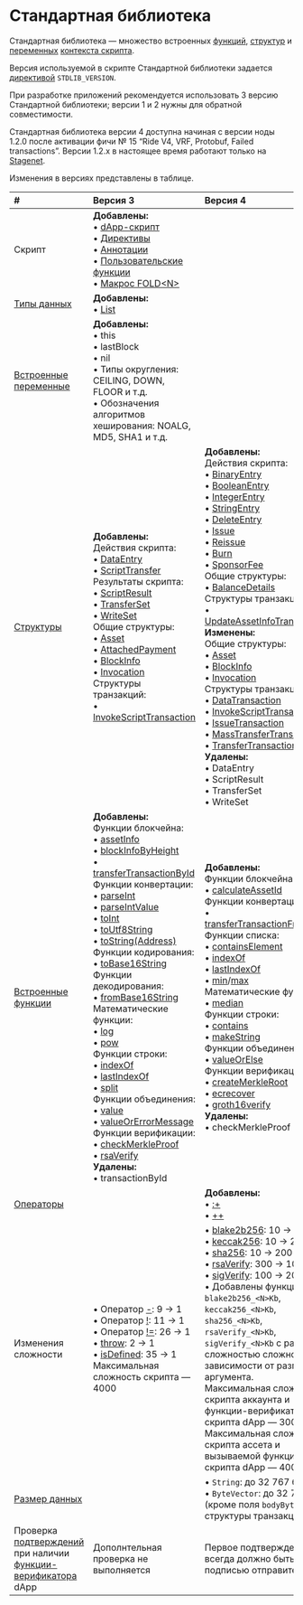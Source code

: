 # Стандартная библиотека

Стандартная библиотека — множество встроенных [функций](/ru/ride/functions/built-in-functions), [структур](/ru/ride/structures/) и [переменных](/ru/ride/variables/built-in-variables/) [контекста скрипта](/ru/ride/script/script-context).

Версия используемой в скрипте Стандартной библиотеки задается [директивой](/ru/ride/script/directives) `STDLIB_VERSION`.

При разработке приложений рекомендуется использовать 3 версию Стандартной библиотеки; версии 1 и 2 нужны для обратной совместимости.

Стандартная библиотека версии 4 доступна начиная с версии ноды 1.2.0 после активации фичи №&nbsp;15 “Ride V4, VRF, Protobuf, Failed transactions”. Версии 1.2.x в настоящее время работают только на [Stagenet](/ru/blockchain/blockchain-network/stage-network).

Изменения в версиях представлены в таблице.

| # | Версия 3 | Версия 4 |
| :--- | :--- | :--- |
| Скрипт | **Добавлены:**<br>• [dApp-скрипт](/ru/ride/script/script-types/dapp-script)<br>• [Директивы](/ru/ride/script/directives)<br>• [Аннотации](/ru/ride/functions/annotations)<br>• [Пользовательские функции](/ru/ride/functions)<br> • [Макрос FOLD\<N\>](/ru/ride/fold-macro) | |s
| [Типы данных](/ru/ride/data-types) | **Добавлены:**<br>• [List](/ru/ride/data-types/list)| |
| [Встроенные переменные](/ru/ride/variables/built-in-variables) | **Добавлены:**<br>• this<br>• lastBlock<br>• nil<br>• Типы округления: CEILING, DOWN, FLOOR и т.д.<br>• Обозначения алгоритмов хеширования: NOALG, MD5, SHA1 и т.д. | |
| [Структуры](/ru/ride/structures) | **Добавлены:**<br>Действия скрипта:<br>• [DataEntry](/ru/ride/structures/script-actions/data-entry)<br>• [ScriptTransfer](/ru/ride/structures/script-actions/script-transfer)<br>Результаты скрипта:<br>• [ScriptResult](/ru/ride/structures/script-results/script-result)<br>• [TransferSet](/ru/ride/structures/script-results/transfer-set)<br>• [WriteSet](/ru/ride/structures/script-results/write-set)<br>Общие структуры:<br>• [Asset](/ru/ride/structures/common-structures/asset)<br>• [AttachedPayment](/ru/ride/structures/common-structures/attached-payment)<br>• [BlockInfo](/ru/ride/structures/common-structures/block-info)<br>• [Invocation](/ru/ride/structures/common-structures/invocation)<br>Структуры транзакций:<br>• [InvokeScriptTransaction](/ru/ride/structures/transaction-structures/invoke-script-transaction) | **Добавлены:**<br>Действия скрипта:<br>• [BinaryEntry](/ru/ride/structures/script-actions/binary-entry)<br>• [BooleanEntry](/ru/ride/structures/script-actions/boolean-entry)<br>• [IntegerEntry](/ru/ride/structures/script-actions/integer-entry)<br>• [StringEntry](/ru/ride/structures/script-actions/string-entry)<br>• [DeleteEntry](/ru/ride/structures/script-actions/delete-entry)<br>• [Issue](/ru/ride/structures/script-actions/issue)<br>• [Reissue](/ru/ride/structures/script-actions/reissue)<br>• [Burn](/ru/ride/structures/script-actions/burn)<br>• [SponsorFee](/ru/ride/structures/script-actions/sponsor-fee)<br>Общие структуры:<br>• [BalanceDetails](/ru/ride/structures/common-structures/balance-details)<br>Структуры транзакций:<br>• [UpdateAssetInfoTransaction](/ru/ride/structures/transaction-structures/update-asset-info-transaction)<br>**Изменены:**<br>Общие структуры:<br>• [Asset](/ru/ride/structures/common-structures/asset)<br>• [BlockInfo](/ru/ride/structures/common-structures/block-info)<br>• [Invocation](/ru/ride/structures/common-structures/invocation)<br>Структуры транзакций:<br>• [DataTransaction](/ru/ride/structures/transaction-structures/data-transaction)<br>• [InvokeScriptTransaction](/ru/ride/structures/transaction-structures/invoke-script-transaction)<br>• [IssueTransaction](/ru/ride/structures/transaction-structures/issue-transaction)<br>• [MassTransferTransaction](/ru/ride/structures/transaction-structures/mass-transfer-transaction)<br>• [TransferTransaction](/ru/ride/structures/transaction-structures/transfer-transaction)<br>**Удалены:**<br>• DataEntry<br>• ScriptResult<br>• TransferSet<br>• WriteSet |
| [Встроенные функции](/ru/ride/functions/built-in-functions) | **Добавлены:**<br>Функции блокчейна:<br>• [assetInfo](/ru/ride/functions/built-in-functions/blockchain-functions#assetinfo)<br>• [blockInfoByHeight](/ru/ride/functions/built-in-functions/blockchain-functions#blockinfobyheight)<br>• [transferTransactionById](/ru/ride/functions/built-in-functions/blockchain-functions#transfertransactionbyid)<br>Функции конвертации:<br>• [parseInt](/ru/ride/functions/built-in-functions/converting-functions#parse-int)<br>• [parseIntValue](/ru/ride/functions/built-in-functions/converting-functions#parse-int-value)<br>• [toInt](/ru/ride/functions/built-in-functions/converting-functions#toint-bytevector-int)<br>• [toUtf8String](/ru/ride/functions/built-in-functions/converting-functions#toutf8string-bytevector-string)<br>• [toString(Address)](/ru/ride/functions/built-in-functions/converting-functions#tostring-address-string)<br>Функции кодирования:<br>• [toBase16String](/ru/ride/functions/built-in-functions/encoding-functions#to-base-16-string)<br>Функции декодирования:<br>• [fromBase16String](/ru/ride/functions/built-in-functions/decoding-functions#frombase16string-string-bytevector)<br>Математические функции:<br>• [log](/ru/ride/functions/built-in-functions/math-functions#log)<br>• [pow](/ru/ride/functions/built-in-functions/math-functions#pow)<br>Функции строки:<br>• [indexOf](/ru/ride/functions/built-in-functions/string-functions#indexof-string-string-int-unit)<br>• [lastIndexOf](/ru/ride/functions/built-in-functions/string-functions#lastindexof-string-string-int-unit)<br>• [split](/ru/ride/functions/built-in-functions/string-functions#split)<br>Функции объединения:<br>• [value](/ru/ride/functions/built-in-functions/union-functions#value)<br>• [valueOrErrorMessage](/ru/ride/functions/built-in-functions/union-functions#valueorerrormessage-t-unit-string-t)<br>Функции верификации:<br>• [checkMerkleProof](/ru/ride/functions/built-in-functions/verification-functions#checkmerkleproof)<br>• [rsaVerify](/ru/ride/functions/built-in-functions/verification-functions#rsaverify)<br>**Удалены:**<br>• transactionById | **Добавлены:**<br>Функции блокчейна:<br>• [calculateAssetId](/ru/ride/functions/built-in-functions/blockchain-functions#calculate)<br>Функции конвертации:<br>• [transferTransactionFromProto](/ru/ride/functions/built-in-functions/converting-functions#transfertransactionfromproto)<br>Функции списка:<br>• [containsElement](/ru/ride/functions/built-in-functions/list-functions#containselement)<br>• [indexOf](/ru/ride/functions/built-in-functions/list-functions#indexof)<br>• [lastIndexOf](/ru/ride/functions/built-in-functions/list-functions#lastindexof)<br>• [min](/ru/ride/functions/built-in-functions/list-functions#min)/[max](/ru/ride/functions/built-in-functions/list-functions#max)<br>Математические функции:<br>• [median](/ru/ride/functions/built-in-functions/math-functions#median)<br>Функции строки:<br>• [contains](/ru/ride/functions/built-in-functions/string-functions#contains-string-string-boolean)<br>• [makeString](/ru/ride/functions/built-in-functions/string-functions#makestring-list-string-string-string)<br>Функции объединения:<br>• [valueOrElse](/ru/ride/functions/built-in-functions/union-functions#valueOrElse)<br>Функции верификации:<br>• [createMerkleRoot](/ru/ride/functions/built-in-functions/verification-functions#createmerkleroot)<br>• [ecrecover](/ru/ride/functions/built-in-functions/verification-functions#ecrecover)<br>• [groth16verify](/ru/ride/functions/built-in-functions/verification-functions#groth16verify)<br>**Удалены:**<br>• checkMerkleProof |
| [Операторы](/ru/ride/operators) | | **Добавлены:**<br>• [:+](/ru/ride/data-types/list)<br>• [++](/ru/ride/data-types/list) |
| Изменения сложности | • Оператор [-](/ru/ride/operators/#арифметические-операторы): 9 → 1<br>• Оператор [!](/ru/ride/operators/#унарные-операторы): 11 → 1<br>• Оператор [!=](/ru/ride/operators/#операторы-равенства): 26 → 1<br>• [throw](/ru/ride/functions/built-in-functions/exception-functions): 2 → 1<br>• [isDefined](/ru/ride/functions/built-in-functions/union-functions#isdefined-list-t-unit-boolean): 35 → 1<br>Максимальная сложность скрипта — 4000 | • [blake2b256](/ru/ride/functions/built-in-functions/hashing-functions#blake2b256): 10 → 200<br>• [keccak256](/ru/ride/functions/built-in-functions/hashing-functions#keccak256): 10 → 200<br>• [sha256](/ru/ride/functions/built-in-functions/hashing-functions#sha256): 10 → 200<br>• [rsaVerify](/ru/ride/functions/built-in-functions/verification-functions#rsaverify): 300 → 1000<br> • [sigVerify](/ru/ride/functions/built-in-functions/verification-functions#sigverify): 100 → 200<br>• Добавлены функции `blake2b256_<N>Kb`, `keccak256_<N>Kb`, `sha256_<N>Kb`, `rsaVerify_<N>Kb`, `sigVerify_<N>Kb` с различной сложностью сложностью в зависимости от размера аргумента.<br>Максимальная сложность скрипта аккаунта и функции-верификатора скрипта dApp —  3000.<br>Максимальная сложность скрипта ассета и вызываемой функции скрипта dApp — 4000 |
| [Размер данных](/ru/ride/limits) | | • `String`: до 32&nbsp;767 байт<br>• `ByteVector`: до 32&nbsp;767 байт (кроме поля `bodyBytes` структуры транзакции) |
| Проверка [подтверждений](/ru/blockchain/transaction/transaction-proof) при наличии [функции-верификатора](/ru/ride/functions/verifier-function) dApp | Дополнтельная проверка не выполняется | Первое подтверждение всегда должно быть подписью отправителя |
